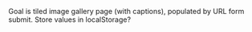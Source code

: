 Goal is tiled image gallery page (with captions), populated by URL form submit. Store values in localStorage?
